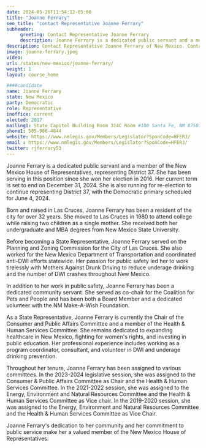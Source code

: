 ```yaml
---
date: 2024-05-26T11:54:12-05:00
title: "Joanne Ferrary"
seo_title: "contact Representative Joanne Ferrary"
subheader:
     greeting: Contact Representative Joanne Ferrary
     description: Joanne Ferrary is a dedicated public servant and a member of the New Mexico House of Representatives, representing District 37. She has been serving in this position since she won her election in 2016.
description: Contact Representative Joanne Ferrary of New Mexico. Contact information for Joanne Ferrary includes email address, phone number, and mailing address.
image: joanne-ferrary.jpeg
video:
url: /states/new-mexico/joanne-ferrary/
weight: 1
layout: course_home

####candidate
name: Joanne Ferrary
state: New Mexico
party: Democratic
role: Representative
inoffice: current
elected: 2017
mailing1: State Capitol Building Room 314C Room #100 Santa Fe, NM 87501
phone1: 505-986-4844
website: https://www.nmlegis.gov/Members/Legislator?SponCode=HFERJ/
email : https://www.nmlegis.gov/Members/Legislator?SponCode=HFERJ/
twitter: rjferrary53
---
```

Joanne Ferrary is a dedicated public servant and a member of the New Mexico House of Representatives, representing District 37. She has been serving in this position since she won her election in 2016. Her current term is set to end on December 31, 2024. She is also running for re-election to continue representing District 37, with the Democratic primary scheduled for June 4, 2024.

Born and raised in Las Cruces, Joanne Ferrary has been a resident of the city for over 32 years. She moved to Las Cruces in 1980 to attend college while raising two children as a single mother. She received both her undergraduate and MBA degrees from New Mexico State University.

Before becoming a State Representative, Joanne Ferrary served on the Planning and Zoning Commission for the City of Las Cruces. She also worked for the New Mexico Department of Transportation and coordinated anti-DWI efforts statewide. Her passion for public safety led her to work tirelessly with Mothers Against Drunk Driving to reduce underage drinking and the number of DWI crashes throughout New Mexico.

In addition to her work in public safety, Joanne Ferrary has been a dedicated community servant. She served as co-chair for the Coalition for Pets and People and has been both a Board Member and a dedicated volunteer with the NM Make-A-Wish Foundation.

As a State Representative, Joanne Ferrary is currently the Chair of the Consumer and Public Affairs Committee and a member of the Health & Human Services Committee. She remains dedicated to expanding healthcare in New Mexico, fighting for women's rights, and investing in public education. Her professional experience includes working as a program coordinator, consultant, and volunteer in DWI and underage drinking prevention.

Throughout her tenure, Joanne Ferrary has been assigned to various committees. In the 2023-2024 legislative session, she was assigned to the Consumer & Public Affairs Committee as Chair and the Health & Human Services Committee. In the 2021-2022 session, she was assigned to the Energy, Environment and Natural Resources Committee and the Health & Human Services Committee as Vice chair. In the 2019-2020 session, she was assigned to the Energy, Environment and Natural Resources Committee and the Health & Human Services Committee as Vice Chair.

Joanne Ferrary's dedication to her community and her commitment to public service make her a valued member of the New Mexico House of Representatives.

